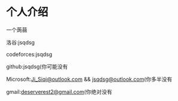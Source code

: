 # 个人介绍

一个蒟蒻

洛谷:jsqdsg

codeforces:jsqdsg

github:jsqdsg(你可能没有

Microsoft:Ji_Siqi@outlook.com	&&	jsqdsg@outlook.com(你多半没有

gmail:deserverest2@gmail.com(你绝对没有

